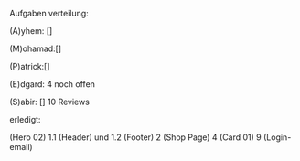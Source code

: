 Aufgaben verteilung:

(A)yhem: []  


(M)ohamad:[] 


(P)atrick:[] 


(E)dgard: 4 noch offen


(S)abir: [] 10 Reviews


erledigt:

(Hero 02)
1.1 (Header) und 1.2 (Footer)
2 (Shop Page)
4 (Card 01)
9 (Login-email) 
